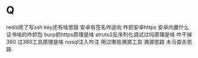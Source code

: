 
# Q
redis除了写ssh key还有啥思路
安卓有签名咋逆向
咋抓安卓https
安卓内置什么证书啥的咋抓包
burp抓https原理是啥
struts2反序列化调试过吗原理是啥
咋干掉360
过360工具原理是啥
nosql注入咋注
用过哪些溯源工具
溯源思路
木马查杀思路
